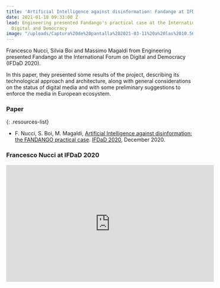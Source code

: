 ```yaml
---
title: 'Artificial Intelligence against disinformation: Fandango at IFDaD 2020'
date: 2021-01-18 09:33:00 Z
lead: Engineering presented Fandango's practical case at the International Forum on
  Digital and Democracy
image: "/uploads/Captura%20de%20pantalla%202021-03-11%20a%20las%2010.56.44.png"
---
```


Francesco Nucci, Silvia Boi and Massimo Magaldi from Engineering presented Fandango at the International Forum on Digital and Democracy (IFDaD 2020).

In this paper, they presented some results of the project, describing its technological approach and architecture, along with general considerations on the status of digital media and with some preliminary suggestions to enforce the media in European ecosystem.

### Paper

{: .resources-list}

* F. Nucci, S. Boi, M. Magaldi, [Artificial Intelligence against disinformation: the FANDANGO practical case](http://ceur-ws.org/Vol-2781/paper3.pdf). [IFDaD 2020](http://ceur-ws.org/Vol-2781/), December 2020.

### Francesco Nucci at IFDaD 2020

<iframe width="560" height="315" src="https://www.youtube.com/embed/Bf_mnnIa3_M" frameborder="0" allow="accelerometer; autoplay; clipboard-write; encrypted-media; gyroscope; picture-in-picture" allowfullscreen></iframe>